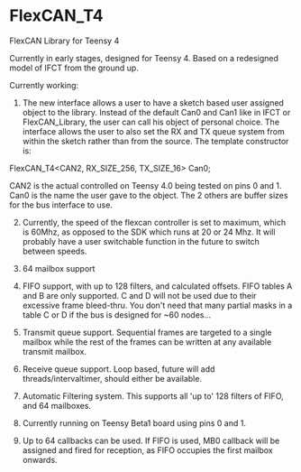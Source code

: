 # FlexCAN_T4
FlexCAN Library for Teensy 4


Currently in early stages, designed for Teensy 4.
Based on a redesigned model of IFCT from the ground up.


Currently working:

1) The new interface allows a user to have a sketch based user assigned object to the library. Instead of the default Can0 and Can1 like in IFCT or FlexCAN_Library, the user can call his object of personal choice. The interface allows the user to also set the RX and TX queue system from within the sketch rather than from the source. The template constructor is:

FlexCAN_T4<CAN2, RX_SIZE_256, TX_SIZE_16> Can0;

CAN2 is the actual controlled on Teensy 4.0 being tested on pins 0 and 1. Can0 is the name the user gave to the object. The 2 others are buffer sizes for the bus interface to use.

2) Currently, the speed of the flexcan controller is set to maximum, which is 60Mhz, as opposed to the SDK which runs at 20 or 24 Mhz. It will probably have a user switchable function in the future to switch between speeds.

3) 64 mailbox support

4) FIFO support, with up to 128 filters, and calculated offsets. FIFO tables A and B are only supported. C and D will not be used due to their excessive frame bleed-thru. You don't need that many partial masks in a table C or D if the bus is designed for ~60 nodes...

5) Transmit queue support. Sequential frames are targeted to a single mailbox while the rest of the frames can be written at any available transmit mailbox.

6) Receive queue support. Loop based, future will add threads/intervaltimer, should either be available.

7) Automatic Filtering system. This supports all 'up to' 128 filters of FIFO, and 64 mailboxes.

8) Currently running on Teensy Beta1 board using pins 0 and 1.

9) Up to 64 callbacks can be used. If FIFO is used, MB0 callback will be assigned and fired for reception, as FIFO occupies the first mailbox onwards.
